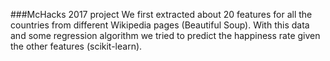 ###McHacks 2017 project
We first extracted about 20 features for all the countries from different Wikipedia pages (Beautiful Soup). With this data and some regression algorithm we tried to predict the happiness rate given the other features (scikit-learn).
